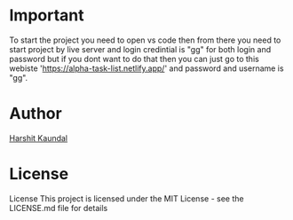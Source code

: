 # Important
To start the project you need to open vs code then from there you need to start project by live server and login credintial is "gg" for both login and password
but if you dont want to do that then you can just go to this webiste  'https://alpha-task-list.netlify.app/' and password and username is "gg".

# Author
[Harshit Kaundal](https://twitter.com/HarshitKaundal)

# License
License This project is licensed under the MIT License - see the LICENSE.md file for details


